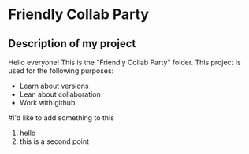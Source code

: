 # Friendly Collab Party

## Description of my project

Hello everyone! This is the "Friendly Collab Party" folder. This project is used for the following purposes:

- Learn about versions
- Lean about collaboration
- Work with github

#I'd like to add something to this
1. hello
2. this is a second point
